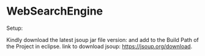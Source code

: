 # WebSearchEngine

Setup:

Kindly download the latest jsoup jar file version: and add to the Build Path of the Project in eclipse.
link to download jsoup: https://jsoup.org/download.
